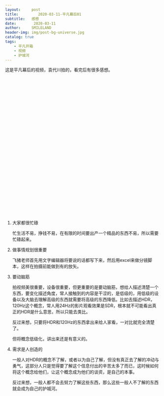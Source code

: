 ```yaml
---
layout:     post
title:         2020-03-11-平凡幕后01
subtitle:   感想
date:        2020-03-11
author:     SMILELAND
header-img: img/post-bg-universe.jpg
catalog: true
tags:
    - 平凡开箱
    - 视频
    - 护城河
---
```


这是平凡幕后的视频，袁代川拍的，看完后有很多感想。


<iframe 
    height=450 
    width=800 
    src=''http://t.cn/A6z4Lli0''
    frameborder=0 
    'allowfullscreen'>
</iframe>

1. 大家都很忙碌
	
	忙生活不易，挣钱不易，在有限的时间要出产一个精品的东西不易，所以需要忙碌起来。

2. 做事情规划很重要

	飞猪老师首先用文字编辑器将要说的话都写下来，然后用excel来做分镜脚本，这样在拍摄前能做到有的放矢。
	
3. 要动脑筋

	拍视频美很重要，设备很重要，但更重要的是要动脑筋，想给人描述清楚一个东西，要变化描述角度，常人接触到的内容是干涩的，是低级的，用低级的设备以及大脑去理解高级的东西就需要将高级的东西降低。比如去描述HDR，120Hz这个概念，常人用24Hz的影片观看效果是SDR，根本就不可能看出真正的HDR是什么意思，所以只能去类比。
	
	反过来想，只要将HDR和120Hz的东西拿出来给人家看，一对比就完全清楚了。
	
	但将概念低级化，讲出来还是有意义的。
	
4. 需求是人创造的

	一般人对HDR的概念不了解，或者以为自己了解，但没有真正去了解的冲动与勇气，这部分人只是觉得要了解这个信息付出的辛苦太多了而已，这时候如何将这个概念给他们，让这个概念成为他们的谈资，是自己的本事。
	
	反过来想，一般人都不会去努力了解这些东西，那么这些一般人不了解的东西就会成为自己的护城河。